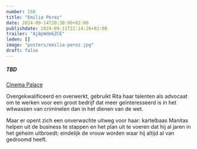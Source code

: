 ```yaml
---
number: 150
title: "Emilia Perez"
date: 2024-09-14T20:30:00+02:00
publishdate: 2024-09-11T22:14:26+02:00
trailer: "Aj8pWdm6ZCE"
leden: []
image: "posters/emilia-perez.jpg"
draft: false
---
```


##### TBD

[Cinema Palace](https://cinema-palace.be/nl/film/emilia-perez)

Overgekwalificeerd en overwerkt, gebruikt Rita haar talenten als advocaat om te werken
voor een groot bedrijf dat meer geïnteresseerd is in het witwassen van criminelen
dan in het dienen van de wet.
<!--more-->
Maar er opent zich een onverwachte uitweg voor haar: kartelbaas Manitas helpen uit
de business te stappen en het plan uit te voeren dat hij al jaren in het geheim
uitbroedt: eindelijk de vrouw worden waar hij altijd al van gedroomd heeft.

